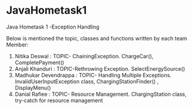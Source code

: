 # JavaHometask1
Java Hometask 1 -Exception Handling

Below is mentioned the topic, classes and functions written by each team Member:

1. Nitika Deswal  :
         TOPIC- ChainingException.
         ChargeCar(),
         CompletePayment()
3. Anjali Khanduri  :
          TOPIC-Rethrowing Exception.
          SelectEnergySource()
5. Madhukar Devendrappa   :
         TOPIC- Handling Multiple Exceptions.
         InvalidUserInputException class,
         ChargingStationFinder() ,
         DisplayMenu()
7. Danial Rafiee  :
          TOPIC- Resource Management.
         ChargingStation class,
         try-catch for resource management 
